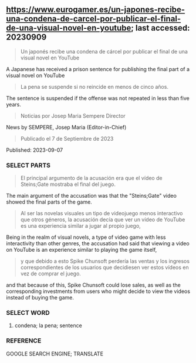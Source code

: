 ## https://www.eurogamer.es/un-japones-recibe-una-condena-de-carcel-por-publicar-el-final-de-una-visual-novel-en-youtube; last accessed: 20230909

> Un japonés recibe una condena de cárcel por publicar el final de una visual novel en YouTube

A Japanese has received a prison sentence for publishing the final part of a visual novel on YouTube 

> La pena se suspende si no reincide en menos de cinco años.

The sentence is suspended if the offense was not repeated in less than five years.

> Noticias por Josep Maria Sempere Director

News by SEMPERE, Josep Maria (Editor-in-Chief)

> Publicado el 7 de Septiembre de 2023

Published: 2023-09-07

### SELECT PARTS

> El principal argumento de la acusación era que el vídeo de Steins;Gate mostraba el final del juego. 

The main argument of the accusation was that the "Steins;Gate" video showed the final parts of the game.

> Al ser las novelas visuales un tipo de videojuego menos interactivo que otros géneros, la acusación decía que ver un vídeo de YouTube es una experiencia similar a jugar al propio juego, 

Being in the realm of visual novels, a type of video game with less interactivity than other genres, the accusation had said that viewing a video on YouTube is an experience similar to playing the game itself,

> y que debido a esto Spike Chunsoft perdería las ventas y los ingresos correspondientes de los usuarios que decidiesen ver estos vídeos en vez de comprar el juego. 

and that because of this, Spike Chunsoft could lose sales, as well as the corresponding investments from users who might decide to view the videos instead of buying the game.

### SELECT WORD

1) condena; la pena; sentence

### REFERENCE

GOOGLE SEARCH ENGINE; TRANSLATE
